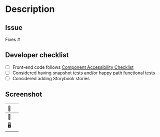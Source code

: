 # Description
<!-- Explain why you've made the changes, and highlight any areas of 'weirdness' -->



## Issue
<!-- If this PR is related to a project, and there's no related issue, link this PR to the project -->

Fixes #

## Developer checklist

- [ ] Front-end code follows [Component Accessibility Checklist](https://github.com/bluedotimpact/bluedot/blob/master/DEVELOPMENT_HANDBOOK.md)
- [ ] Considered having snapshot tests and/or happy path functional tests
- [ ] Considered adding Storybook stories

<!-- You might also want to check the tests locally with `npm run test`, although CI will check this for you -->

## Screenshot
<!-- If this PR results in visual changes -->

| 📸 |  |
|---------|---|
| 📱  | <!-- Include a **Mobile** screenshot or screen recording demonstrating your change--> |
| 🖥️ | <!-- Include a **Desktop** screenshot or screen recording demonstrating your change--> |
